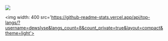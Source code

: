 <div style="display: flex, justify-content: center, align-items: center, width: 100%, flex-grow: 1">
<img width: 400 src='https://github-readme-stats.vercel.app/api?username=dewslyse&show_icons=true&count_private=true&theme=light'>

<img width: 400 src='https://github-readme-stats.vercel.app/api/top-langs/?username=dewslyse&langs_count=8&count_private=true&layout=compact&theme=light'>
</div>
